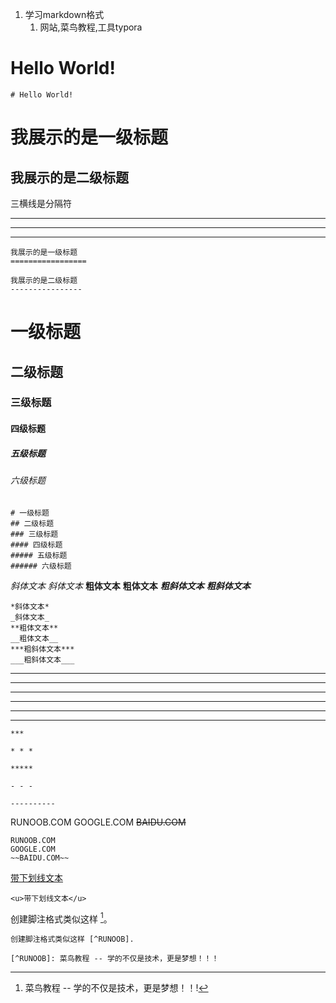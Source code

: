 1. 学习markdown格式
   1. 网站,菜鸟教程,工具typora

# Hello World! 

```
# Hello World! 
```
我展示的是一级标题
=================

我展示的是二级标题
-----------------
三横线是分隔符
- - -
- - -
- - -

```
我展示的是一级标题
=================

我展示的是二级标题
----------------
```
# 一级标题
## 二级标题
### 三级标题
#### 四级标题
##### 五级标题
###### 六级标题

```
# 一级标题
## 二级标题
### 三级标题
#### 四级标题
##### 五级标题
###### 六级标题
```

*斜体文本*
_斜体文本_
**粗体文本**
__粗体文本__
***粗斜体文本***
___粗斜体文本___

```
*斜体文本*
_斜体文本_
**粗体文本**
__粗体文本__
***粗斜体文本***
___粗斜体文本___
```

------
***

* * *

*****

- - -

----------

```
***

* * *

*****

- - -

----------
```
RUNOOB.COM
GOOGLE.COM
~~BAIDU.COM~~

```
RUNOOB.COM
GOOGLE.COM
~~BAIDU.COM~~
```

<u>带下划线文本</u>

```
<u>带下划线文本</u>
```

 创建脚注格式类似这样 [^RUNOOB]。

[^RUNOOB]: 菜鸟教程 -- 学的不仅是技术，更是梦想！！!

```
创建脚注格式类似这样 [^RUNOOB].

[^RUNOOB]: 菜鸟教程 -- 学的不仅是技术，更是梦想！！！
```
